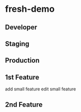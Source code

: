 # fresh-demo

## Developer

## Staging

## Production

## 1st Feature
add small feature
edit small feature

## 2nd Feature
